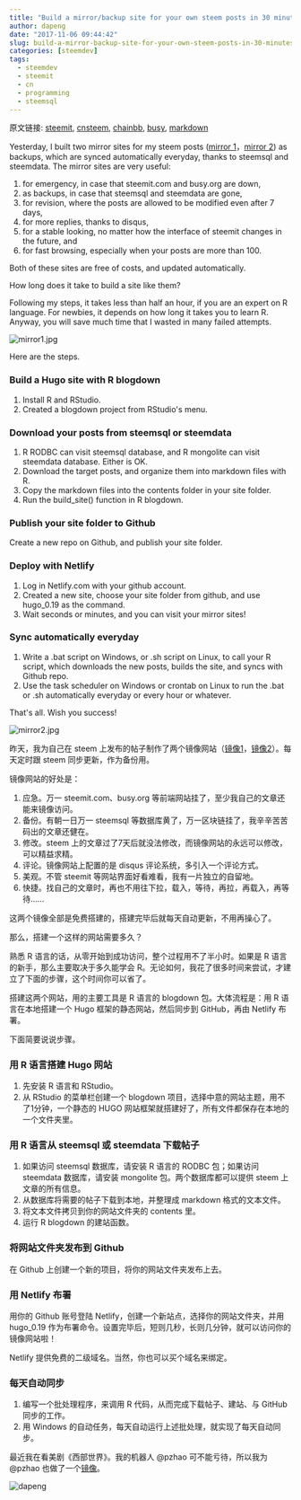 ```yaml
---
title: "Build a mirror/backup site for your own steem posts in 30 minutes - 30 分钟搭建自己的 steem 镜像备份网站"
author: dapeng
date: "2017-11-06 09:44:42"
slug: build-a-mirror-backup-site-for-your-own-steem-posts-in-30-minutes-or-30-steem
categories: [steemdev]
tags: 
  - steemdev
  - steemit
  - cn
  - programming
  - steemsql
---
```


原文链接: [steemit](https://steemit.com/steemdev/@dapeng/build-a-mirror-backup-site-for-your-own-steem-posts-in-30-minutes-or-30-steem), [cnsteem](https://cnsteem.com/steemdev/@dapeng/build-a-mirror-backup-site-for-your-own-steem-posts-in-30-minutes-or-30-steem), [chainbb](https://chainbb.com/steemdev/@dapeng/build-a-mirror-backup-site-for-your-own-steem-posts-in-30-minutes-or-30-steem), [busy](https://busy.org/steemdev/@dapeng/build-a-mirror-backup-site-for-your-own-steem-posts-in-30-minutes-or-30-steem), [markdown](https://raw.githubusercontent.com/pzhaonet/steem_mirror/master/content/post/build-a-mirror-backup-site-for-your-own-steem-posts-in-30-minutes-or-30-steem.md)

Yesterday, I built two mirror sites for my steem posts ([mirror 1](https://dapeng.netlify.com/)，[mirror 2](https://steemit.netlify.com/)) as backups, which are synced automatically everyday, thanks to steemsql and steemdata. The mirror sites are very useful:

1. for emergency, in case that steemit.com and busy.org are down,
2. as backups, in case that steemsql and steemdata are gone,
3. for revision, where the posts are allowed to be modified even after 7 days,
4. for more replies, thanks to disqus, 
5. for a stable looking, no matter how the interface of steemit changes in the future, and
6. for fast browsing, especially when your posts are more than 100.

Both of these sites are free of costs, and updated automatically. 

How long does it take to build a site like them?

Following my steps, it takes less than half an hour, if you are an expert on R language. For newbies, it depends on how long it takes you to learn R. Anyway, you will save much time that I wasted in many failed attempts.

![mirror1.jpg](https://steemitimages.com/DQmVGn1eWfueYNVC9Xw4Hy41F9xDPR16jdGojPCDcJsfVxv/mirror1.jpg)

Here are the steps.

### Build a Hugo site with R blogdown

1. Install R and RStudio.
2. Created a blogdown project from RStudio's menu.

### Download your posts from steemsql or steemdata

1. R RODBC can visit steemsql database, and R mongolite can visit steemdata database. Either is OK.
2. Download the target posts, and organize them into markdown files with R.
3. Copy the markdown files into the contents folder in your site folder.
4. Run the build_site() function in R blogdown.

### Publish your site folder to Github

Create a new repo on Github, and publish your site folder.

### Deploy with Netlify

1. Log in Netlify.com with your github account. 
2. Created a new site, choose your site folder from github, and use hugo_0.19 as the command.
3. Wait seconds or minutes, and you can visit your mirror sites!

### Sync automatically everyday

1. Write a .bat script on Windows, or .sh script on Linux, to call your R script, which downloads the new posts, builds the site, and syncs with Github repo.
2. Use the task scheduler on Windows or crontab on Linux to run the .bat or .sh automatically everyday or every hour or whatever.

That's all. Wish you success!


![mirror2.jpg](https://steemitimages.com/DQmbNZ7kw2ynuig2qZjhmDPHKynQobL2iiSatQsGJgQJZiB/mirror2.jpg)

昨天，我为自己在 steem 上发布的帖子制作了两个镜像网站（[镜像1](https://dapeng.netlify.com/)，[镜像2](https://steemit.netlify.com/)）。每天定时跟 steem 同步更新，作为备份用。



镜像网站的好处是：

1. 应急。万一 steemit.com、busy.org 等前端网站挂了，至少我自己的文章还能来镜像访问。
2. 备份。有朝一日万一 steemsql 等数据库黄了，万一区块链挂了，我辛辛苦苦码出的文章还健在。
3. 修改。steem 上的文章过了7天后就没法修改，而镜像网站的永远可以修改，可以精益求精。
4. 评论。镜像网站上配置的是 disqus 评论系统，多引入一个评论方式。
5. 美观。不管 steemit 等网站界面好看难看，我有一片独立的自留地。
6. 快捷。找自己的文章时，再也不用往下拉，载入，等待，再拉，再载入，再等待……

这两个镜像全部是免费搭建的，搭建完毕后就每天自动更新，不用再操心了。

那么，搭建一个这样的网站需要多久？

熟悉 R 语言的话，从零开始到成功访问，整个过程用不了半小时。如果是 R 语言的新手，那么主要取决于多久能学会 R。无论如何，我花了很多时间来尝试，才建立了下面的步骤，这个时间你可以省了。

搭建这两个网站，用的主要工具是 R 语言的 blogdown 包。大体流程是：用 R 语言在本地搭建一个 Hugo 框架的静态网站，然后同步到 GitHub，再由 Netlify 布署。

下面简要说说步骤。

### 用 R 语言搭建 Hugo 网站

1. 先安装 R 语言和 RStudio。
2. 从 RStudio 的菜单栏创建一个 blogdown 项目，选择中意的网站主题，用不了1分钟，一个静态的 HUGO 网站框架就搭建好了，所有文件都保存在本地的一个文件夹里。

### 用 R 语言从 steemsql 或 steemdata 下载帖子

1. 如果访问 steemsql 数据库，请安装 R 语言的 RODBC 包；如果访问 steemdata 数据库，请安装 mongolite 包。两个数据库都可以提供 steem 上文章的所有信息。
2. 从数据库将需要的帖子下载到本地，并整理成 markdown 格式的文本文件。
3. 将文本文件拷贝到你的网站文件夹的 contents 里。
4. 运行 R blogdown 的建站函数。

### 将网站文件夹发布到 Github

在 Github 上创建一个新的项目，将你的网站文件夹发布上去。

### 用 Netlify 布署

用你的 Github 账号登陆 Netlify，创建一个新站点，选择你的网站文件夹，并用 hugo_0.19 作为布署命令。设置完毕后，短则几秒，长则几分钟，就可以访问你的镜像网站啦！

Netlify 提供免费的二级域名。当然，你也可以买个域名来绑定。

### 每天自动同步

1. 编写一个批处理程序，来调用 R 代码，从而完成下载帖子、建站、与 GitHub 同步的工作。
2. 用 Windows 的自动任务，每天自动运行上述批处理，就实现了每天自动同步。

最近我在看美剧《西部世界》。我的机器人 @pzhao 可不能亏待，所以我为 @pzhao 也做了一个[镜像](https://steemcn.netlify.com/)。





![dapeng](https://steemitimages.com/DQmeYUwQ7Juorgd79o6D5E34BnUYxwfmLxYH4cApgPRhRf6/end2.jpg)
